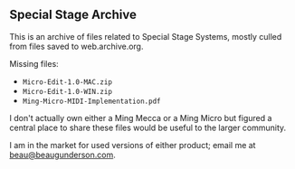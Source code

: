 ## Special Stage Archive

This is an archive of files related to Special Stage Systems, mostly culled from files saved to web.archive.org.

Missing files:

- `Micro-Edit-1.0-MAC.zip`
- `Micro-Edit-1.0-WIN.zip`
- `Ming-Micro-MIDI-Implementation.pdf`

I don't actually own either a Ming Mecca or a Ming Micro but figured a central place to share these files would be useful to the larger community.

I am in the market for used versions of either product; email me at <a href="mailto:beau@beaugunderson.com">beau@beaugunderson.com</a>.

